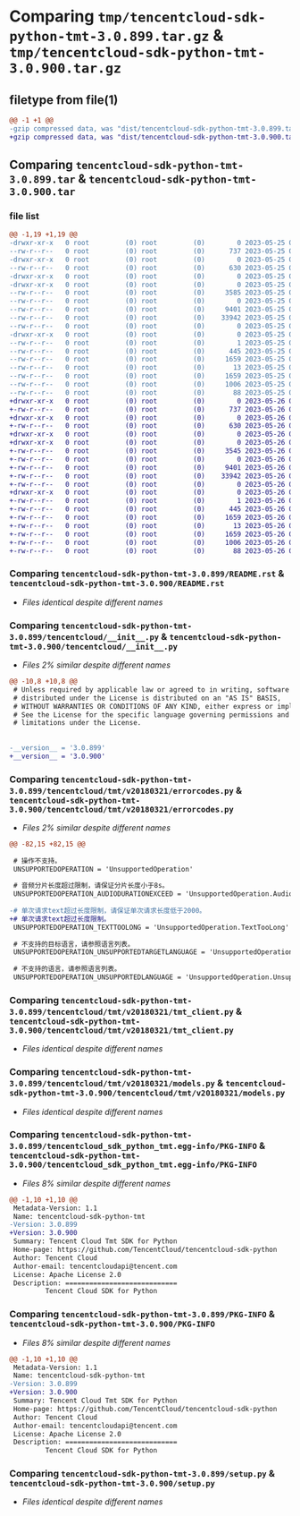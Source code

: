 # Comparing `tmp/tencentcloud-sdk-python-tmt-3.0.899.tar.gz` & `tmp/tencentcloud-sdk-python-tmt-3.0.900.tar.gz`

## filetype from file(1)

```diff
@@ -1 +1 @@
-gzip compressed data, was "dist/tencentcloud-sdk-python-tmt-3.0.899.tar", last modified: Thu May 25 00:39:32 2023, max compression
+gzip compressed data, was "dist/tencentcloud-sdk-python-tmt-3.0.900.tar", last modified: Fri May 26 02:30:35 2023, max compression
```

## Comparing `tencentcloud-sdk-python-tmt-3.0.899.tar` & `tencentcloud-sdk-python-tmt-3.0.900.tar`

### file list

```diff
@@ -1,19 +1,19 @@
-drwxr-xr-x   0 root         (0) root         (0)        0 2023-05-25 00:39:32.000000 tencentcloud-sdk-python-tmt-3.0.899/
--rw-r--r--   0 root         (0) root         (0)      737 2023-05-25 00:39:31.000000 tencentcloud-sdk-python-tmt-3.0.899/README.rst
-drwxr-xr-x   0 root         (0) root         (0)        0 2023-05-25 00:39:32.000000 tencentcloud-sdk-python-tmt-3.0.899/tencentcloud/
--rw-r--r--   0 root         (0) root         (0)      630 2023-05-25 00:39:31.000000 tencentcloud-sdk-python-tmt-3.0.899/tencentcloud/__init__.py
-drwxr-xr-x   0 root         (0) root         (0)        0 2023-05-25 00:39:32.000000 tencentcloud-sdk-python-tmt-3.0.899/tencentcloud/tmt/
-drwxr-xr-x   0 root         (0) root         (0)        0 2023-05-25 00:39:32.000000 tencentcloud-sdk-python-tmt-3.0.899/tencentcloud/tmt/v20180321/
--rw-r--r--   0 root         (0) root         (0)     3585 2023-05-25 00:39:31.000000 tencentcloud-sdk-python-tmt-3.0.899/tencentcloud/tmt/v20180321/errorcodes.py
--rw-r--r--   0 root         (0) root         (0)        0 2023-05-25 00:39:31.000000 tencentcloud-sdk-python-tmt-3.0.899/tencentcloud/tmt/v20180321/__init__.py
--rw-r--r--   0 root         (0) root         (0)     9401 2023-05-25 00:39:31.000000 tencentcloud-sdk-python-tmt-3.0.899/tencentcloud/tmt/v20180321/tmt_client.py
--rw-r--r--   0 root         (0) root         (0)    33942 2023-05-25 00:39:31.000000 tencentcloud-sdk-python-tmt-3.0.899/tencentcloud/tmt/v20180321/models.py
--rw-r--r--   0 root         (0) root         (0)        0 2023-05-25 00:39:31.000000 tencentcloud-sdk-python-tmt-3.0.899/tencentcloud/tmt/__init__.py
-drwxr-xr-x   0 root         (0) root         (0)        0 2023-05-25 00:39:32.000000 tencentcloud-sdk-python-tmt-3.0.899/tencentcloud_sdk_python_tmt.egg-info/
--rw-r--r--   0 root         (0) root         (0)        1 2023-05-25 00:39:32.000000 tencentcloud-sdk-python-tmt-3.0.899/tencentcloud_sdk_python_tmt.egg-info/dependency_links.txt
--rw-r--r--   0 root         (0) root         (0)      445 2023-05-25 00:39:32.000000 tencentcloud-sdk-python-tmt-3.0.899/tencentcloud_sdk_python_tmt.egg-info/SOURCES.txt
--rw-r--r--   0 root         (0) root         (0)     1659 2023-05-25 00:39:32.000000 tencentcloud-sdk-python-tmt-3.0.899/tencentcloud_sdk_python_tmt.egg-info/PKG-INFO
--rw-r--r--   0 root         (0) root         (0)       13 2023-05-25 00:39:32.000000 tencentcloud-sdk-python-tmt-3.0.899/tencentcloud_sdk_python_tmt.egg-info/top_level.txt
--rw-r--r--   0 root         (0) root         (0)     1659 2023-05-25 00:39:32.000000 tencentcloud-sdk-python-tmt-3.0.899/PKG-INFO
--rw-r--r--   0 root         (0) root         (0)     1006 2023-05-25 00:39:31.000000 tencentcloud-sdk-python-tmt-3.0.899/setup.py
--rw-r--r--   0 root         (0) root         (0)       88 2023-05-25 00:39:32.000000 tencentcloud-sdk-python-tmt-3.0.899/setup.cfg
+drwxr-xr-x   0 root         (0) root         (0)        0 2023-05-26 02:30:35.000000 tencentcloud-sdk-python-tmt-3.0.900/
+-rw-r--r--   0 root         (0) root         (0)      737 2023-05-26 02:30:34.000000 tencentcloud-sdk-python-tmt-3.0.900/README.rst
+drwxr-xr-x   0 root         (0) root         (0)        0 2023-05-26 02:30:35.000000 tencentcloud-sdk-python-tmt-3.0.900/tencentcloud/
+-rw-r--r--   0 root         (0) root         (0)      630 2023-05-26 02:30:34.000000 tencentcloud-sdk-python-tmt-3.0.900/tencentcloud/__init__.py
+drwxr-xr-x   0 root         (0) root         (0)        0 2023-05-26 02:30:35.000000 tencentcloud-sdk-python-tmt-3.0.900/tencentcloud/tmt/
+drwxr-xr-x   0 root         (0) root         (0)        0 2023-05-26 02:30:35.000000 tencentcloud-sdk-python-tmt-3.0.900/tencentcloud/tmt/v20180321/
+-rw-r--r--   0 root         (0) root         (0)     3545 2023-05-26 02:30:34.000000 tencentcloud-sdk-python-tmt-3.0.900/tencentcloud/tmt/v20180321/errorcodes.py
+-rw-r--r--   0 root         (0) root         (0)        0 2023-05-26 02:30:34.000000 tencentcloud-sdk-python-tmt-3.0.900/tencentcloud/tmt/v20180321/__init__.py
+-rw-r--r--   0 root         (0) root         (0)     9401 2023-05-26 02:30:34.000000 tencentcloud-sdk-python-tmt-3.0.900/tencentcloud/tmt/v20180321/tmt_client.py
+-rw-r--r--   0 root         (0) root         (0)    33942 2023-05-26 02:30:34.000000 tencentcloud-sdk-python-tmt-3.0.900/tencentcloud/tmt/v20180321/models.py
+-rw-r--r--   0 root         (0) root         (0)        0 2023-05-26 02:30:34.000000 tencentcloud-sdk-python-tmt-3.0.900/tencentcloud/tmt/__init__.py
+drwxr-xr-x   0 root         (0) root         (0)        0 2023-05-26 02:30:35.000000 tencentcloud-sdk-python-tmt-3.0.900/tencentcloud_sdk_python_tmt.egg-info/
+-rw-r--r--   0 root         (0) root         (0)        1 2023-05-26 02:30:35.000000 tencentcloud-sdk-python-tmt-3.0.900/tencentcloud_sdk_python_tmt.egg-info/dependency_links.txt
+-rw-r--r--   0 root         (0) root         (0)      445 2023-05-26 02:30:35.000000 tencentcloud-sdk-python-tmt-3.0.900/tencentcloud_sdk_python_tmt.egg-info/SOURCES.txt
+-rw-r--r--   0 root         (0) root         (0)     1659 2023-05-26 02:30:35.000000 tencentcloud-sdk-python-tmt-3.0.900/tencentcloud_sdk_python_tmt.egg-info/PKG-INFO
+-rw-r--r--   0 root         (0) root         (0)       13 2023-05-26 02:30:35.000000 tencentcloud-sdk-python-tmt-3.0.900/tencentcloud_sdk_python_tmt.egg-info/top_level.txt
+-rw-r--r--   0 root         (0) root         (0)     1659 2023-05-26 02:30:35.000000 tencentcloud-sdk-python-tmt-3.0.900/PKG-INFO
+-rw-r--r--   0 root         (0) root         (0)     1006 2023-05-26 02:30:34.000000 tencentcloud-sdk-python-tmt-3.0.900/setup.py
+-rw-r--r--   0 root         (0) root         (0)       88 2023-05-26 02:30:35.000000 tencentcloud-sdk-python-tmt-3.0.900/setup.cfg
```

### Comparing `tencentcloud-sdk-python-tmt-3.0.899/README.rst` & `tencentcloud-sdk-python-tmt-3.0.900/README.rst`

 * *Files identical despite different names*

### Comparing `tencentcloud-sdk-python-tmt-3.0.899/tencentcloud/__init__.py` & `tencentcloud-sdk-python-tmt-3.0.900/tencentcloud/__init__.py`

 * *Files 2% similar despite different names*

```diff
@@ -10,8 +10,8 @@
 # Unless required by applicable law or agreed to in writing, software
 # distributed under the License is distributed on an "AS IS" BASIS,
 # WITHOUT WARRANTIES OR CONDITIONS OF ANY KIND, either express or implied.
 # See the License for the specific language governing permissions and
 # limitations under the License.
 
 
-__version__ = '3.0.899'
+__version__ = '3.0.900'
```

### Comparing `tencentcloud-sdk-python-tmt-3.0.899/tencentcloud/tmt/v20180321/errorcodes.py` & `tencentcloud-sdk-python-tmt-3.0.900/tencentcloud/tmt/v20180321/errorcodes.py`

 * *Files 2% similar despite different names*

```diff
@@ -82,15 +82,15 @@
 
 # 操作不支持。
 UNSUPPORTEDOPERATION = 'UnsupportedOperation'
 
 # 音频分片长度超过限制，请保证分片长度小于8s。
 UNSUPPORTEDOPERATION_AUDIODURATIONEXCEED = 'UnsupportedOperation.AudioDurationExceed'
 
-# 单次请求text超过长度限制，请保证单次请求⻓度低于2000。
+# 单次请求text超过长度限制。
 UNSUPPORTEDOPERATION_TEXTTOOLONG = 'UnsupportedOperation.TextTooLong'
 
 # 不支持的目标语言，请参照语言列表。
 UNSUPPORTEDOPERATION_UNSUPPORTEDTARGETLANGUAGE = 'UnsupportedOperation.UnSupportedTargetLanguage'
 
 # 不支持的语言，请参照语言列表。
 UNSUPPORTEDOPERATION_UNSUPPORTEDLANGUAGE = 'UnsupportedOperation.UnsupportedLanguage'
```

### Comparing `tencentcloud-sdk-python-tmt-3.0.899/tencentcloud/tmt/v20180321/tmt_client.py` & `tencentcloud-sdk-python-tmt-3.0.900/tencentcloud/tmt/v20180321/tmt_client.py`

 * *Files identical despite different names*

### Comparing `tencentcloud-sdk-python-tmt-3.0.899/tencentcloud/tmt/v20180321/models.py` & `tencentcloud-sdk-python-tmt-3.0.900/tencentcloud/tmt/v20180321/models.py`

 * *Files identical despite different names*

### Comparing `tencentcloud-sdk-python-tmt-3.0.899/tencentcloud_sdk_python_tmt.egg-info/PKG-INFO` & `tencentcloud-sdk-python-tmt-3.0.900/tencentcloud_sdk_python_tmt.egg-info/PKG-INFO`

 * *Files 8% similar despite different names*

```diff
@@ -1,10 +1,10 @@
 Metadata-Version: 1.1
 Name: tencentcloud-sdk-python-tmt
-Version: 3.0.899
+Version: 3.0.900
 Summary: Tencent Cloud Tmt SDK for Python
 Home-page: https://github.com/TencentCloud/tencentcloud-sdk-python
 Author: Tencent Cloud
 Author-email: tencentcloudapi@tencent.com
 License: Apache License 2.0
 Description: ============================
         Tencent Cloud SDK for Python
```

### Comparing `tencentcloud-sdk-python-tmt-3.0.899/PKG-INFO` & `tencentcloud-sdk-python-tmt-3.0.900/PKG-INFO`

 * *Files 8% similar despite different names*

```diff
@@ -1,10 +1,10 @@
 Metadata-Version: 1.1
 Name: tencentcloud-sdk-python-tmt
-Version: 3.0.899
+Version: 3.0.900
 Summary: Tencent Cloud Tmt SDK for Python
 Home-page: https://github.com/TencentCloud/tencentcloud-sdk-python
 Author: Tencent Cloud
 Author-email: tencentcloudapi@tencent.com
 License: Apache License 2.0
 Description: ============================
         Tencent Cloud SDK for Python
```

### Comparing `tencentcloud-sdk-python-tmt-3.0.899/setup.py` & `tencentcloud-sdk-python-tmt-3.0.900/setup.py`

 * *Files identical despite different names*

